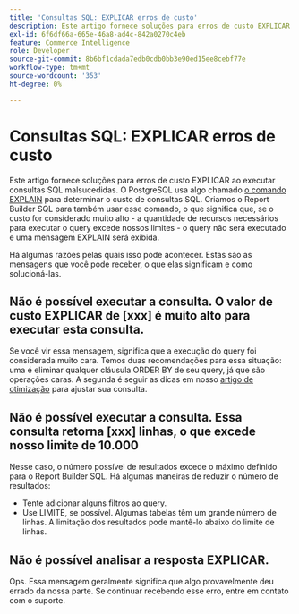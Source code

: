 ```yaml
---
title: 'Consultas SQL: EXPLICAR erros de custo'
description: Este artigo fornece soluções para erros de custo EXPLICAR ao executar consultas SQL malsucedidas. O PostgreSQL usa algo chamado [o comando EXPLAIN](https://www.postgresql.org/docs/9.5/static/using-explain.html) para determinar o custo de consultas SQL. Criamos o Report Builder SQL para também usar esse comando, o que significa que, se o custo for considerado muito alto - a quantidade de recursos necessários para executar o query excede nossos limites - o query não será executado e uma mensagem EXPLAIN será exibida.
exl-id: 6f6df66a-665e-46a8-ad4c-842a0270c4eb
feature: Commerce Intelligence
role: Developer
source-git-commit: 8b6bf1cdada7edb0cdb0bb3e90ed15ee8cebf77e
workflow-type: tm+mt
source-wordcount: '353'
ht-degree: 0%

---
```


# Consultas SQL: EXPLICAR erros de custo

Este artigo fornece soluções para erros de custo EXPLICAR ao executar consultas SQL malsucedidas. O PostgreSQL usa algo chamado [o comando EXPLAIN](https://www.postgresql.org/docs/9.5/static/using-explain.html) para determinar o custo de consultas SQL. Criamos o Report Builder SQL para também usar esse comando, o que significa que, se o custo for considerado muito alto - a quantidade de recursos necessários para executar o query excede nossos limites - o query não será executado e uma mensagem EXPLAIN será exibida.

Há algumas razões pelas quais isso pode acontecer. Estas são as mensagens que você pode receber, o que elas significam e como solucioná-las.

## Não é possível executar a consulta. O valor de custo EXPLICAR de \[xxx\] é muito alto para executar esta consulta.

Se você vir essa mensagem, significa que a execução do query foi considerada muito cara. Temos duas recomendações para essa situação: uma é eliminar qualquer cláusula ORDER BY de seu query, já que são operações caras. A segunda é seguir as dicas em nosso [artigo de otimização](https://experienceleague.adobe.com/docs/commerce-business-intelligence/mbi/best-practices/data/optimizing-your-sql-queries.html) para ajustar sua consulta.

## Não é possível executar a consulta. Essa consulta retorna \[xxx\] linhas, o que excede nosso limite de 10.000

Nesse caso, o número possível de resultados excede o máximo definido para o Report Builder SQL. Há algumas maneiras de reduzir o número de resultados:

* Tente adicionar alguns filtros ao query.
* Use LIMITE, se possível. Algumas tabelas têm um grande número de linhas. A limitação dos resultados pode mantê-lo abaixo do limite de linhas.

## Não é possível analisar a resposta EXPLICAR.

Ops. Essa mensagem geralmente significa que algo provavelmente deu errado da nossa parte. Se continuar recebendo esse erro, entre em contato com o suporte.
